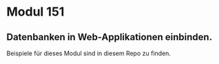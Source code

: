 # Modul 151
## Datenbanken in Web-Applikationen einbinden.
Beispiele für dieses Modul sind in diesem Repo zu finden.


